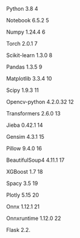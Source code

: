  Python 3.8 4 

Notebook 6.5.2 5 

Numpy 1.24.4 6 

Torch 2.0.1 7 

Scikit-learn 1.3.0 8 

Pandas 1.3.5 9 

Matplotlib 3.3.4 10 

Scipy 1.9.3 11 

Opencv-python 4.2.0.32 12 

Transformers 2.6.0 13 

Jieba 0.42.1 14 

Gensim 4.3.1 15 

Pillow 9.4.0 16 

BeautifulSoup4 4.11.1 17 

XGBoost 1.7 18 

Spacy 3.5 19 

Plotly 5.15 20 

Onnx 1.12.1 21 

Onnxruntime 1.12.0 22 

Flask 2.2.